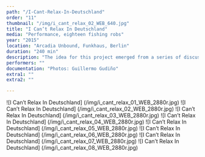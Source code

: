 ```yaml
---
path: "/I-Cant-Relax-In-Deutschland"
order: "11"
thumbnail: "/img/i_cant_relax_02_WEB_640.jpg"
title: "I Can’t Relax In Deutschland"
media: "Performance, eighteen fishing robs"
year: "2015"
location: "Arcadia Unbound, Funkhaus, Berlin"
duration: "240 min"
description: "The idea for this project emerged from a series of discussions and meetings with the former director of the radio station from the DDR, who formerly worked in the Funkhaus Nalepastraße where the exhibition took place. We talked about the social organisation and the activities of the workers at that time in the building, as well as current events. I invited people applying for asylum and local fishermen to fish freely in the river in front of the large, impressive building. After the event, the fishing rods from the local fishermen along with the improvised ones from the asylum seekers were placed together as an installation inside the building for the remainder of the exhibition."
performers: ""
documentation: "Photos: Guillermo Gudiño"
extra1: ""
extra2: ""

---
```


![I Can’t Relax In Deutschland] (/img/i_cant_relax_01_WEB_2880r.jpg)
![I Can’t Relax In Deutschland] (/img/i_cant_relax_02_WEB_2880r.jpg)
![I Can’t Relax In Deutschland] (/img/i_cant_relax_03_WEB_2880r.jpg)
![I Can’t Relax In Deutschland] (/img/i_cant_relax_04_WEB_2880r.jpg)
![I Can’t Relax In Deutschland] (/img/i_cant_relax_05_WEB_2880r.jpg)
![I Can’t Relax In Deutschland] (/img/i_cant_relax_06_WEB_2880r.jpg)
![I Can’t Relax In Deutschland] (/img/i_cant_relax_07_WEB_2880r.jpg)
![I Can’t Relax In Deutschland] (/img/i_cant_relax_08_WEB_2880r.jpg)



